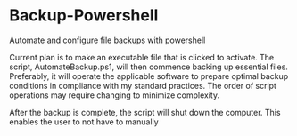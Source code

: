 # Backup-Powershell
Automate and configure file backups with powershell

Current plan is to make an executable file that is clicked to activate. The script, AutomateBackup.ps1, will then commence backing up essential files. Preferably, it will operate the applicable software to prepare optimal backup conditions in compliance with my standard practices. The order of script operations may require changing to minimize complexity.

After the backup is complete, the script will shut down the computer. This enables the user to not have to manually
